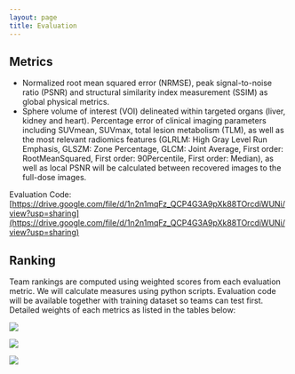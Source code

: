 ```yaml
---
layout: page
title: Evaluation
---
```


## Metrics
- Normalized root mean squared error (NRMSE), peak signal-to-noise ratio (PSNR) and structural similarity index measurement (SSIM) as global physical metrics.
- Sphere volume of interest (VOI) delineated within targeted organs (liver, kidney and heart). Percentage error of clinical imaging parameters including SUVmean, SUVmax, total lesion metabolism (TLM), as well as the most relevant radiomics features (GLRLM: High Gray Level Run Emphasis, GLSZM: Zone Percentage, GLCM: Joint Average, First order: RootMeanSquared, First order: 90Percentile, First order: Median), as well as local PSNR will be calculated between recovered images to the full-dose images.

Evaluation Code: [https://drive.google.com/file/d/1n2n1mqFz_QCP4G3A9pXk88TOrcdiWUNi/view?usp=sharing](https://drive.google.com/file/d/1n2n1mqFz_QCP4G3A9pXk88TOrcdiWUNi/view?usp=sharing)

## Ranking

Team rankings are computed using weighted scores from each evaluation metric. We will calculate measures using python scripts. Evaluation code will be available together with training dataset so teams can test first. Detailed weights of each metrics as listed in the tables below:

![](assets/weights_1.jpg)  

![](assets/weights_2.jpg)  

![](assets/weights_3.jpg)  




